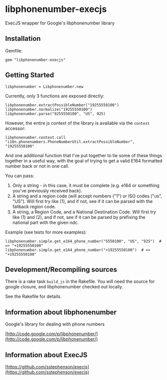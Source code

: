 # libphonenumber-execjs

ExecJS wrapper for Google's libphonenumber library

## Installation

Gemfile:

    gem "libphonenumber-execjs"

## Getting Started

    libphonenumber = Libphonenumber.new

Currently, only 3 functions are exposed directly:

    libphonenumber.extractPossibleNumber("19255550100")
    libphonenumber.normalize("19255550100")
    libphonenumber.parse("9255550100", "US", 925)

However, the entire js context of the library is available via the `context` accessor:
    
    libphonenumber.context.call "i18n.phonenumbers.PhoneNumberUtil.extractPossibleNumber", "19255550100"

And one additional function that I've put together to tie some of these things together in a useful way,
with the goal of trying to get a valid E164 formatted number back or not in one call.

You can pass:

1. Only a string - in this case, it must be complete (e.g. e164 or something you've previously received back).
2. A string and a region code (will accept numbers ("1") or ISO codes ("us", "US").  Will first try like (1), and if not, see if it can be parsed with the fallback region code.
3. A string, a Region Code, and a National Destination Code.  Will first try like (1) and (2), and if not, see if it can be parsed by prefixing the national part with the given ndc.

Example (see tests for more examples):

    libphonenumber.simple.get_e164_phone_number("5550100", "US", "925")  # => "+19255550100"
    libphonenumber.simple.get_e164_phone_number("+19255550100")  # => "+19255550100"

## Development/Recompiling sources

There is a rake task `build_js` in the Rakefile.  You will need the source for google closure, and libphonenumber checked out locally.

See the Rakefile for details.

## Information about libphonenumber

Google's library for dealing with phone numbers

[http://code.google.com/p/libphonenumber/](http://code.google.com/p/libphonenumber/)

## Information about ExecJS

[https://github.com/sstephenson/execjs](https://github.com/sstephenson/execjs)
